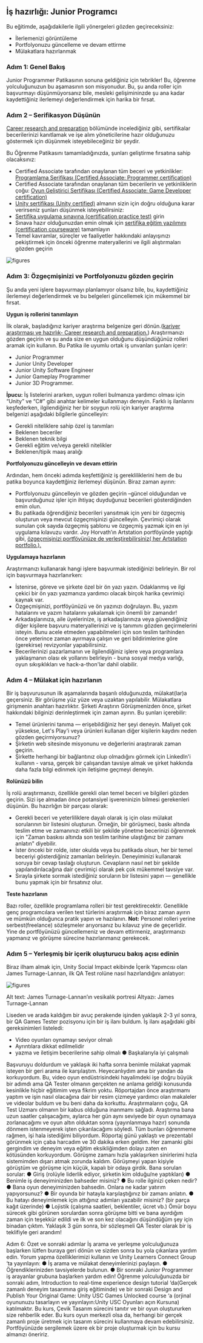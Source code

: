 ## İş hazırlığı: Junior Programcı

Bu eğitimde, aşağıdakilerle ilgili yönergeleri gözden geçireceksiniz:
- İlerlemenizi görüntüleme
- Portfolyonuzu güncelleme ve devam ettirme
- Mülakatlara hazırlanmak


### Adım 1: Genel Bakış
Junior Programmer Patikasının sonuna geldiğiniz için tebrikler! Bu, öğrenme yolculuğunuzun bu aşamasının son misyonudur.
Bu, şu anda roller için başvurmayı düşünmüyorsanız bile, mesleki gelişimininzde şu ana kadar kaydettiğiniz ilerlemeyi değerlendirmek için harika bir fırsat.

### Adım 2 – Serifikasyon Düşünün
[Career research and preparation](https://learn.unity.com/tutorial/career-research-and-preparation) bölümünde incelediğiniz gibi, sertifikalar becerilerinizi kanıtlamak ve işe alım yöneticilerine hazır olduğunuzu göstermek için düşünmek isteyebileceğiniz bir şeydir.

Bu Öğrenme Patikasını tamamladığınızda, şunları geliştirme fırsatına sahip olacaksınız:

- Certified Associate tarafından onaylanan tüm beceri ve yetkinlikler: [Programlama Serifikası (Certified Associate: Programmer certification)](https://unityedustore.pearsonvue.com/unity-certified-associate-programmer-certification-voucher/p/VCH-UCA-P_VCH)
- Certified Associate tarafından onaylanan tüm becerilerin ve yetkinliklerin çoğu: [Oyun Geliştirici Sertifikası (Certified Associate: Game Developer certification)](https://unity.com/products/unity-certifications/associate-game-developer)
- [Unity sertifikası (Unity certified)](https://unity.com/products/unity-certifications) almanın sizin için doğru olduğuna karar verirseniz şunları düşünmek isteyebilirsiniz:
- [Sertifika uygulama sınavına (certification practice test)](https://unityedustore.pearsonvue.com/unity-practice-tests/c/13108) girin
- Sınava hazır olduğunuzdan emin olmak için [sertifika eğitim yazılımını (certification courseware)](https://unityedustore.pearsonvue.com/unity-courseware/c/13112) tamamlayın
- Temel kavramlar, süreçler ve faaliyetler hakkındaki anlayışınızı pekiştirmek için önceki öğrenme materyallerini ve ilgili alıştırmaları gözden geçirin

![figures](https://raw.githubusercontent.com/Kodluyoruz/taskforce/main/unity-junior-programmer/job-preparation-junior-programmer/figures/JrProg_D.5_image1.png)

### Adım 3: Özgeçmişinizi ve Portfolyonuzu gözden geçirin
Şu anda yeni işlere başvurmayı planlamıyor olsanız bile, bu, kaydettiğiniz ilerlemeyi değerlendirmek ve bu belgeleri güncellemek için mükemmel bir fırsat.

**Uygun iş rollerini tanımlayın**

İlk olarak, başladığınız kariyer araştırma belgenize geri dönün.([kariyer araştırması ve hazırlık- Career research and preparation.](https://learn.unity.com/tutorial/career-research-and-preparation))
Araştırmanızı gözden geçirin ve şu anda size en uygun olduğunu düşündüğünüz rolleri aramak için kullanın. Bu Patika ile uyumlu ortak iş unvanları şunları içerir:
- Junior Programmer
- Junior Unity Developer
- Junior Unity Software Engineer
- Junior Gameplay Programmer
- Junior 3D Programmer.
 
**İpucu:** İş listelerini ararken, uygun rolleri bulmanıza yardımcı olması için “Unity” ve “C#” gibi anahtar kelimeler kullanmayı deneyin.
 Farklı iş ilanlarını keşfederken, ilgilendiğiniz her bir soygun rolü için kariyer araştırma belgenizi aşağıdaki bilgilerle güncelleyin:
 
- Gerekli niteliklere sahip özel iş tanımları
- Beklenen beceriler
- Beklenen teknik bilgi
- Gerekli eğitim ve/veya gerekli nitelikler
- Beklenen/tipik maaş aralığı

**Portfolyonuzu güncelleyin ve devam ettirin**

Ardından, hem önceki adımda keşfettiğiniz iş gerekliliklerini hem de bu patika boyunca kaydettğiniz ilerlemeyi düşünün. Biraz zaman ayırın:
 
- Portfolyonuzu güncelleyin ve gözden geçirin –güncel olduğundan ve başvurduğunuz işler için ihtiyaç duyduğunuz becerileri gösterdiğinden emin olun.
- Bu patikada öğrendiğiniz becerileri yansıtmak için yeni bir özgeçmiş oluşturun veya mevcut özgeçmişinizi güncelleyin. Çevrimiçi olarak sunulan çok sayıda özgeçmiş şablonu ve özgeçmiş yazmak için en iyi uygulama kılavuzu vardır. Joy Horvath’ın Artstation portföyünde yaptığı gibi, [özgeçmişinizi portföyünüze de yerleştirebilirsiniz( her Artstation portfolio.).](https://jmhorvath.artstation.com/resume)

**Uygulamaya hazırlanın**

Araştırmanızı kullanarak hangi işlere başvurmak istediğinizi belirleyin. Bir rol için başvurmaya hazırlanırken:
- İstenirse, göreve ve şirkete özel bir ön yazı yazın. Odaklanmış ve ilgi çekici bir ön yazı yazmanıza yardımcı olacak birçok harika çevrimiçi kaynak var.
- Özgeçmişinizi, portföyünüzü ve ön yazınızı doğrulayın. Bu, yazım hatalarını ve yazım hatalarını yakalamak için önemli bir zamandır!
- Arkadaşlarınıza, aile üyelerinize, iş arkadaşlarınıza veya güvendiğiniz diğer kişilere başvuru materyallerinizi ve iş tanımını gözden geçirmelerini isteyin. Bunu acele etmeden yapabilmeleri için son teslim tarihinden önce yeterince zaman ayırmaya çalışın ve geri bildirimlerine göre (gerekirse) revizyonlar yapabilirsiniz.
- Becerilerinizi pazarlamanın ve ilgilendiğiniz işlere veya programlara yaklaşmanın olası ek yollarını belirleyin - buna sosyal medya varlığı, oyun sıkışıklıkları ve hack-a-thon'lar dahil olabilir.

### Adım 4 – Mülakat için hazırlanın
Bir iş başvurusunun ilk aşamalarında başarılı olduğunuzda, mülakat(lar)a geçersiniz. Bir görüşme yüz yüze veya uzaktan yapılabilir. Mülakatlara girişmenin anahtarı hazırlıktır.
Şirketi Araştırın
Görüşmenizden önce, şirket hakkındaki bilginizi derinleştirmek için zaman ayırın. Bu şunları içerebilir:
- Temel ürünlerini tanıma — erişebildiğiniz her şeyi deneyin. Maliyet çok yüksekse, Let's Play'i veya ürünleri kullanan diğer kişilerin kaydını neden gözden geçirmiyorsunuz?
- Şirketin web sitesinde misyonunu ve değerlerini araştırarak zaman geçirin.
- Şirkette herhangi bir bağlantınız olup olmadığını görmek için LinkedIn'i kullanın - varsa, gerçek bir çalışandan tavsiye almak ve şirket hakkında daha fazla bilgi edinmek için iletişime geçmeyi deneyin.

**Rolünüzü bilin**

İş rolü araştırmanızı, özellikle gerekli olan temel beceri ve bilgileri gözden geçirin. Sizi işe almadan önce potansiyel işvereninizin bilmesi gerekenleri düşünün. Bu hazırlığın bir parçası olarak:
 - Gerekli beceri ve yeterliliklere dayalı olarak iş için olası mülakat sorularının bir listesini   oluşturun. Örneğin, bir görüşmeci, baskı altında teslim etme ve zamanınızı etkili bir şekilde yönetme becerinizi öğrenmek için "Zaman baskısı altında son teslim tarihine ulaştığınız bir zamanı anlatın" diyebilir.
 - İster önceki bir rolde, ister okulda veya bu patikada olsun, her bir temel beceriyi gösterdiğiniz zamanları belirleyin.
Deneyiminizi kullanarak soruya bir cevap taslağı oluşturun. Cevapların nasıl net bir şekilde yapılandırılacağına dair çevrimiçi olarak pek çok mükemmel tavsiye var.
 - Sırayla şirkete sormak istediğiniz soruların bir listesini yapın — genellikle bunu yapmak için bir fırsatınız olur.
 
**Teste hazırlanın**

Bazı roller, özellikle programlama rolleri bir test gerektirecektir. Genellikle genç programcılara verilen test türlerini araştırmak için biraz zaman ayırın ve mümkün olduğunca pratik yapın ve hazılanın.
**Not:** Personel rolleri yerine serbest(freelance) sözleşmeler arıyorsanız bu kılavuz yine de geçerlidir. Yine de portföyünüzü güncellemeniz ve devam ettirmeniz, araştırmanızı yapmanız ve görüşme sürecine hazırlanmanız gerekecek.

### Adım 5 – Yerleşmiş bir içerik oluşturucu bakış açısı edinin
Biraz ilham almak için, Unity Social Impact ekibinde İçerik Yapımcısı olan James Turnage-Lannan, ilk QA Test rolüne nasıl hazırlandığını anlatıyor:

![figures](https://raw.githubusercontent.com/Kodluyoruz/taskforce/main/unity-junior-programmer/job-preparation-junior-programmer/figures/JrProg_D.5_image2.png)

Alt text: James Turnage-Lannan’ın vesikalık portresi
Altyazı: James Turnage-Lannan

Liseden ve arada kaldığım bir avuç perakende işinden yaklaşık 2-3 yıl sonra, bir QA Games Tester pozisyonu için bir iş ilanı buldum. İş ilanı aşağıdaki gibi gereksinimleri listeledi:
- Video oyunları oynamayı seviyor olmalı
- Ayrıntılara dikkat edilmelidir
 -  yazma ve iletişim becerilerine sahip olmalı
             ● Başkalarıyla iyi çalışmalı
 
Başvuruyu doldurdum ve yaklaşık iki hafta sonra benimle mülakat yapmak isteyen bir geri arama ile karşılaştım. Heyecanlıydım ama bir yandan da korkuyordum. Bu, video oyun endüstrisindeki hayalimdeki işe doğru büyük bir adımdı ama QA Tester olmanın gerçekten ne anlama geldiği konusunda kesinlikle hiçbir eğitimim veya fikrim yoktu.
Röportajdan önce araştırmamı yaptım ve işin nasıl olacağına dair bir resim çizmeye yardımcı olan makaleler ve videolar buldum ve bu beni daha da korkuttu. Araştırmaların çoğu, QA Test Uzmanı olmanın bir kabus olduğuna inanmamı sağladı. Araştırma bana uzun saatler çalışacağımı, aylarca her gün aynı seviyede bir oyun oynamaya zorlanacağımı ve oyun altın olduktan sonra (yayınlanmaya hazır) sonunda dönmem istenmeyerek işten çıkarılacağımı söyledi. Tüm bunları öğrenmeme rağmen, işi hala istediğimi biliyordum.
Röportaj günü yaklaştı ve prezentabl görünmek için çaba harcadım ve 30 dakika erken geldim. Her zamanki gibi gergindim ve deneyim veya eğitim eksikliğimden dolayı zaten en kötüsünden korkuyordum. Görüşme zamanı hızla yaklaşırken sinirlerimi hızla sistemimden dışarı atmak zorunda kaldım.
Görüşmeyi yapan kişiyle görüştüm ve görüşme için küçük, kapalı bir odaya girdik. Bana sorulan sorular:
              	● Giriş (rolüyle liderlik ediyor, şirketin kim olduğu/ne yaptıkları)
              	● Benimle iş deneyiminizden bahseder misiniz?
              	● Bu rolle ilginizi çeken nedir?
              	● Bana oyun deneyiminizden bahsedin. Onlara ne kadar yatırım yapıyorsunuz?
              	● Bir oyunda bir hatayla karşılaştığınız bir zamanı anlatın.
                       ● Bu hatayı deneyimlemek için attığınız adımları yazabilir misiniz? (bir parça kağıt
                 	üzerinde)
             	● Lojistik (çalışma saatleri, beklentiler, ücret vb.)
Ömür boyu sürecek gibi görünen sorulardan sonra görüşme bitti ve bana ayırdığım zaman için teşekkür edildi ve ilk ve son kez olacağını düşündüğüm şey için binadan çıktım. Yaklaşık 3 gün sonra, bir sözleşmeli QA Tester olarak bir iş teklifiyle geri arandım!

Adım 6:  Özet ve sonraki adımlar
İş arama ve yerleşme yolculuğunuza başlarken lütfen buraya geri dönün ve sizden sonra bu yola çıkanlara yardım edin.
Yorum yapma özelliklerimizi kullanın ve Unity Learners Connect Group ‘ta yayınlayın:
              ● İş arama ve mülakat deneyimlerinizi paylaşın.
              ● Öğrendiklerinizden tavsiyelerde bulunun.
              ● Bir sonraki Junior Programmer iş arayanlar grubuna başlarken yardım edin!
Öğrenme yolculuğunuzda bir sonraki adım,  Introduction to real-time experience design tutorial ‘da(Gerçek zamanlı deneyim tasarımına giriş eğitiminde) ve bir sonraki Design and Publish Your Original Game: Unity USC Games Unlocked course ‘a (orjinal oyununuzu tasarlayın ve yayınlayın:Unity USC Oyunları açın Kursuna) katılmaktır. Bu kurs, Çevik Tasarım sürecini tanıtır ve bir oyun oluştururken size rehberlik eder. Bu kurs oyun merkezli olsa da, herhangi bir gerçek zamanlı proje üretmek için tasarım sürecini kullanmaya devam edebilirsiniz. Portföyünüzde sergilemek üzere ek bir proje oluşturmak için bu kursu almanızı öneririz.

































